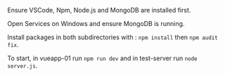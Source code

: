 Ensure VSCode, Npm, Node.js and MongoDB are installed first. 

Open Services on Windows and ensure MongoDB is running.

Install packages in both subdirectories with : ```npm install``` then ```npm audit fix```.

To start, in vueapp-01 run ```npm run dev``` and in test-server run ```node server.js```.
